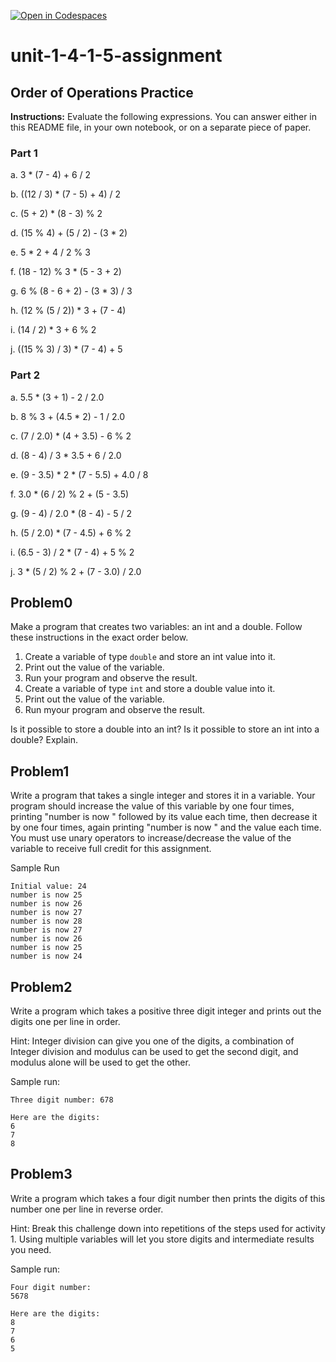 [![Open in Codespaces](https://classroom.github.com/assets/launch-codespace-2972f46106e565e64193e422d61a12cf1da4916b45550586e14ef0a7c637dd04.svg)](https://classroom.github.com/open-in-codespaces?assignment_repo_id=15835687)
# unit-1-4-1-5-assignment

## Order of Operations Practice
**Instructions:** Evaluate the following expressions.  You can answer either in this README file, in your own notebook, or on a separate piece of paper.
### Part 1
a. 3 * (7 - 4) + 6 / 2

b. ((12 / 3) * (7 - 5) + 4) / 2

c. (5 + 2) * (8 - 3) % 2

d. (15 % 4) + (5 / 2) - (3 * 2)

e. 5 * 2 + 4 / 2 % 3

f. (18 - 12) % 3 * (5 - 3 + 2)

g. 6 % (8 - 6 + 2) - (3 * 3) / 3

h. (12 % (5 / 2)) * 3 + (7 - 4)

i. (14 / 2) * 3 + 6 % 2

j. ((15 % 3) / 3) * (7 - 4) + 5

### Part 2
a. 5.5 * (3 + 1) - 2 / 2.0

b. 8 % 3 + (4.5 * 2) - 1 / 2.0

c. (7 / 2.0) * (4 + 3.5) - 6 % 2

d. (8 - 4) / 3 * 3.5 + 6 / 2.0

e. (9 - 3.5) * 2 * (7 - 5.5) + 4.0 / 8

f. 3.0 * (6 / 2) % 2 + (5 - 3.5)

g. (9 - 4) / 2.0 * (8 - 4) - 5 / 2

h. (5 / 2.0) * (7 - 4.5) + 6 % 2

i. (6.5 - 3) / 2 * (7 - 4) + 5 % 2

j. 3 * (5 / 2) % 2 + (7 - 3.0) / 2.0

## Problem0
Make a program that creates two variables: an int and a double.  Follow these instructions in the exact order below.
1. Create a variable of type `double` and store an int value into it.
2. Print out the value of the variable.
3. Run your program and observe the result.
4. Create a variable of type `int` and store a double value into it.
5. Print out the value of the variable.
6. Run myour program and observe the result.

Is it possible to store a double into an int?  Is it possible to store an int into a double?  Explain.

## Problem1
Write a program that takes a single integer and stores it in a variable. Your program should increase the value of this variable by one four times, printing "number is now " followed by its value each time, then decrease it by one four times, again printing "number is now " and the value each time. You must use unary operators to increase/decrease the value of the variable to receive full credit for this assignment.

Sample Run
```
Initial value: 24
number is now 25
number is now 26
number is now 27
number is now 28
number is now 27
number is now 26
number is now 25
number is now 24
```

## Problem2
Write a program which takes a positive three digit integer and prints out the digits one per line in order.

Hint: Integer division can give you one of the digits, a combination of Integer division and modulus can be used to get the second digit, and modulus alone will be used to get the other.

Sample run:
```
Three digit number: 678

Here are the digits:
6
7
8
```

## Problem3
Write a program which takes a four digit number then prints the digits of this number one per line in reverse order.

Hint: Break this challenge down into repetitions of the steps used for activity 1. Using multiple variables will let you store digits and intermediate results you need.

Sample run:
```
Four digit number:
5678

Here are the digits:
8
7
6
5
```

